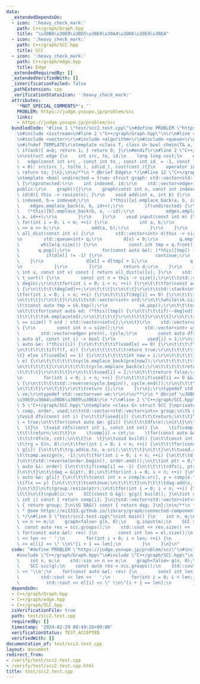 ```yaml
---
data:
  _extendedDependsOn:
  - icon: ':heavy_check_mark:'
    path: C++/graph/Graph.hpp
    title: "\u30B0\u30E9\u30D5\u30E9\u30A4\u30D6\u30E9\u30EA"
  - icon: ':heavy_check_mark:'
    path: C++/graph/SCC.hpp
    title: SCC
  - icon: ':heavy_check_mark:'
    path: C++/graph/edge.hpp
    title: Edge
  _extendedRequiredBy: []
  _extendedVerifiedWith: []
  _isVerificationFailed: false
  _pathExtension: cpp
  _verificationStatusIcon: ':heavy_check_mark:'
  attributes:
    '*NOT_SPECIAL_COMMENTS*': ''
    PROBLEM: https://judge.yosupo.jp/problem/scc
    links:
    - https://judge.yosupo.jp/problem/scc
  bundledCode: "#line 1 \"test/scc2.test.cpp\"\n#define PROBLEM \"https://judge.yosupo.jp/problem/scc\"\
    \n#include <iostream>\n#line 2 \"C++/graph/Graph.hpp\"\n\r\n#line 4 \"C++/graph/Graph.hpp\"\
    \n#include <vector>\r\n#include <algorithm>\r\n#include <queue>\r\n#include <stack>\r\
    \n#ifndef TEMPLATE\r\ntemplate <class T, class U> bool chmin(T& a, const U& b){\
    \ if(a>b){ a=b; return 1; } return 0; }\r\n#endif\r\n#line 2 \"C++/graph/edge.hpp\"\
    \n\nstruct edge {\n    int src, to, id;\n    long long cost;\n    edge(){}\n \
    \   edge(const int src_, const int to_, const int id_ = -1, const long long cost_\
    \ = 0): src(src_), to(to_), id(id_), cost(cost_){}\n    operator int() const {\
    \ return to; }\n};\n\n/**\n * @brief Edge\n */\n#line 12 \"C++/graph/Graph.hpp\"\
    \ntemplate <bool undirected = true> struct graph: std::vector<std::vector<edge>>\
    \ {\r\nprotected:\r\n    int indexed, id;\r\n    std::vector<edge> edges;\r\n\
    public:\r\n    graph(){}\r\n    graph(const int n, const int indexed_ = 1): indexed(indexed_),\
    \ id(0){ this -> resize(n); }\r\n    void add(int a, int b) {\r\n        a -=\
    \ indexed, b-= indexed;\r\n        (*this)[a].emplace_back(a, b, id);\r\n    \
    \    edges.emplace_back(a, b, id++);\r\n        if(undirected) {\r\n         \
    \   (*this)[b].emplace_back(b, a, --id);\r\n            edges.emplace_back(b,\
    \ a, id++);\r\n        }\r\n    }\r\n    void input(const int m) {\r\n       \
    \ for(int i = 0; i < m; ++i) {\r\n            int a, b;\r\n            std::cin\
    \ >> a >> b;\r\n            add(a, b);\r\n        }\r\n    }\r\n    std::vector<int>\
    \ all_dist(const int v) {\r\n        std::vector<int> d(this -> size(), -1);\r\
    \n        std::queue<int> q;\r\n        d[v] = 0;\r\n        q.emplace(v);\r\n\
    \        while(q.size()) {\r\n            const int tmp = q.front();\r\n     \
    \       q.pop();\r\n            for(const auto &el: (*this)[tmp]) {\r\n      \
    \          if(d[el] != -1) {\r\n                    continue;\r\n            \
    \    }\r\n                d[el] = d[tmp] + 1;\r\n                q.emplace(el);\r\
    \n            }\r\n        }\r\n        return d;\r\n    }\r\n    int dist(const\
    \ int u, const int v) const { return all_dist(u)[v]; }\r\n    std::vector<int>\
    \ t_sort() {\r\n        const int n = this -> size();\r\n\t\tstd::vector<int>\
    \ deg(n);\r\n\t\tfor(int i = 0; i < n; ++i) {\r\n\t\t\tfor(const auto ed: (*this)[i])\
    \ {\r\n\t\t\t\tdeg[ed]++;\r\n\t\t\t}\r\n\t\t}\r\n\t\tstd::stack<int> sk;\r\n\t\
    \tfor(int i = 0; i < n; ++i) {\r\n\t\t\tif(deg[i] == 0) {\r\n\t\t\t\tsk.emplace(i);\r\
    \n\t\t\t}\r\n\t\t}\r\n\t\tstd::vector<int> ord;\r\n\t\twhile(sk.size()) {\r\n\t\
    \t\tconst auto tmp = sk.top();\r\n            sk.pop();\r\n\t\t\tord.emplace_back(tmp);\r\
    \n\t\t\tfor(const auto ed: (*this)[tmp]) {\r\n\t\t\t\tif(--deg[ed] == 0) {\r\n\
    \t\t\t\t\tsk.emplace(ed);\r\n\t\t\t\t}\r\n\t\t\t}\r\n\t\t}\r\n\t\treturn ord.size()\
    \ == size() ? ord : std::vector<int>{};\r\n\t}\r\n    std::vector<edge> cycle()\
    \ {\r\n        const int n = size();\r\n        std::vector<int> used(n);\r\n\
    \        std::vector<edge> pre(n), cycle;\r\n        const auto dfs = [&](const\
    \ auto &f, const int i) -> bool {\r\n            used[i] = 1;\r\n\t\t\tfor(const\
    \ auto &e: (*this)[i]) {\r\n\t\t\t\tif(used[e] == 0) {\r\n\t\t\t\t\tpre[e] = e;\r\
    \n\t\t\t\t\tif(f(f, e)) {\r\n\t\t\t\t\t\treturn true;\r\n\t\t\t\t\t}\r\n\t\t\t\
    \t} else if(used[e] == 1) {\r\n\t\t\t\t\tint now = i;\r\n\t\t\t\t\twhile(now !=\
    \ e) {\r\n\t\t\t\t\t\tcycle.emplace_back(pre[now]);\r\n\t\t\t\t\t\tnow = pre[now].src;\r\
    \n\t\t\t\t\t}\r\n\t\t\t\t\tcycle.emplace_back(e);\r\n\t\t\t\t\treturn true;\r\n\
    \t\t\t\t}\r\n\t\t\t}\r\n\t\t\tused[i] = 2;\r\n\t\t\treturn false;\r\n        };\r\
    \n        for(int i = 0; i < n; ++i) {\r\n\t\t\tif(used[i] == 0 && dfs(dfs, i))\
    \ {\r\n\t\t\t\tstd::reverse(cycle.begin(), cycle.end());\r\n\t\t\t\treturn cycle;\r\
    \n\t\t\t}\r\n\t\t}\r\n\t\treturn {};\r\n    }\r\n};\r\ntypedef std::vector<edge>\
    \ ve;\r\ntypedef std::vector<ve> we;\r\n\r\n/**\r\n * @brief \u30B0\u30E9\u30D5\
    \u30E9\u30A4\u30D6\u30E9\u30EA\r\n */\n#line 2 \"C++/graph/SCC.hpp\"\n\n#line\
    \ 5 \"C++/graph/SCC.hpp\"\ntemplate <class G> struct SCC {\nprivate:\n\tstd::vector<int>\
    \ comp, order, used;\n\tstd::vector<std::vector<int>> group;\n\tG g, rg, dag;\n\
    \tvoid dfs(const int i) {\n\t\tif(used[i]) {\n\t\t\treturn;\n\t\t}\n\t\tused[i]\
    \ = true;\n\t\tfor(const auto &e: g[i]) {\n\t\t\tdfs(e);\n\t\t}\n\t\torder.push_back(i);\n\
    \  \t}\n  \tvoid rdfs(const int i, const int cnt) {\n    \tif(comp[i] != -1) {\n\
    \t\t\treturn;\n\t\t}\n    \tcomp[i] = cnt;\n    \tfor(const auto &e: rg[i]) {\n\
    \t\t\trdfs(e, cnt);\n\t\t}\n  \t}\n\tvoid build() {\n\t\tconst int n = g.size();\n\
    \t\trg = G(n, 0);\n\t\tfor(int i = 0; i < n; ++i) {\n\t\t\tfor(const auto &e:\
    \ g[i]) {\n\t\t\t\trg.add(e.to, e.src);\n\t\t\t}\n\t\t}\n\t\tused.assign(n, 0);\n\
    \t\tcomp.assign(n, -1);\n\t\tfor(int i = 0; i < n; ++i) {\n\t\t\tdfs(i);\n\t\t\
    }\n\t\tstd::reverse(order.begin(), order.end());\n\t\tint ptr = 0;\n\t\tfor(const\
    \ auto &i: order) {\n\t\t\tif(comp[i] == -1) {\n\t\t\t\trdfs(i, ptr++);\n\t\t\t\
    }\n\t\t}\n\t\tdag = G(ptr, 0);\n\t\tfor(int i = 0; i < n; ++i) {\n\t\t\tfor(const\
    \ auto &e: g[i]) {\n\t\t\t\tconst int x = comp[e.src], y = comp[e.to];\n\t\t\t\
    \tif(x == y) {\n\t\t\t\t\tcontinue;\n\t\t\t\t}\n\t\t\t\tdag.add(x, y);\n\t\t\t\
    }\n\t\t}\n\t\tgroup.resize(ptr);\n\t\tfor(int i = 0; i < n; ++i) {\n\t\t\tgroup[comp[i]].emplace_back(i);\n\
    \t\t}\n\t}\npublic:\n    SCC(const G &g): g(g){ build(); }\n\tint operator[](const\
    \ int i) const { return comp[i]; }\n\tstd::vector<std::vector<int>> groups() const\
    \ { return group; }\n\tG DAG() const { return dag; }\n};\n\n/**\n * @brief SCC\n\
    \ * @see https://ei1333.github.io/library/graph/connected-components/strongly-connected-components.hpp\n\
    \ */\n#line 5 \"test/scc2.test.cpp\"\nint main() {\n    int n, m;\n    std::cin\
    \ >> n >> m;\n    graph<false> g(n, 0);\n    g.input(m);\n    SCC scc(g);\n  \
    \  const auto res = scc.groups();\n    std::cout << res.size() << '\\n';\n   \
    \ for(const auto &el: res) {\n        const int len = el.size();\n        std::cout\
    \ << len << ' ';\n        for(int i = 0; i < len; ++i) {\n            std::cout\
    \ << el[i] << \" \\n\"[i + 1 == len];\n        }\n    }\n}\n"
  code: "#define PROBLEM \"https://judge.yosupo.jp/problem/scc\"\n#include <iostream>\n\
    #include \"C++/graph/Graph.hpp\"\n#include \"C++/graph/SCC.hpp\"\nint main() {\n\
    \    int n, m;\n    std::cin >> n >> m;\n    graph<false> g(n, 0);\n    g.input(m);\n\
    \    SCC scc(g);\n    const auto res = scc.groups();\n    std::cout << res.size()\
    \ << '\\n';\n    for(const auto &el: res) {\n        const int len = el.size();\n\
    \        std::cout << len << ' ';\n        for(int i = 0; i < len; ++i) {\n  \
    \          std::cout << el[i] << \" \\n\"[i + 1 == len];\n        }\n    }\n}"
  dependsOn:
  - C++/graph/Graph.hpp
  - C++/graph/edge.hpp
  - C++/graph/SCC.hpp
  isVerificationFile: true
  path: test/scc2.test.cpp
  requiredBy: []
  timestamp: '2024-02-29 08:49:26+09:00'
  verificationStatus: TEST_ACCEPTED
  verifiedWith: []
documentation_of: test/scc2.test.cpp
layout: document
redirect_from:
- /verify/test/scc2.test.cpp
- /verify/test/scc2.test.cpp.html
title: test/scc2.test.cpp
---
```

